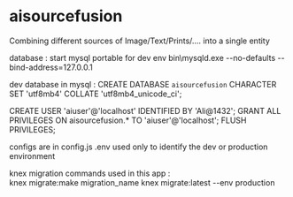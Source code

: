 # aisourcefusion
Combining different sources of Image/Text/Prints/.... into a single entity 


database : 
start mysql portable for dev env 
bin\mysqld.exe --no-defaults --bind-address=127.0.0.1

dev database in mysql : 
CREATE DATABASE `aisourcefusion` CHARACTER SET 'utf8mb4' COLLATE 'utf8mb4_unicode_ci';


CREATE USER 'aiuser'@'localhost' IDENTIFIED BY 'Ali@1432';
GRANT ALL PRIVILEGES ON aisourcefusion.* TO 'aiuser'@'localhost';
FLUSH PRIVILEGES;


configs are in config.js 
.env used only to identify the dev or production environment

knex migration commands used in this app :  
knex migrate:make migration_name 
knex migrate:latest --env production






